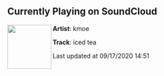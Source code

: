 ## Currently Playing on SoundCloud

[<img align="left" width="100" src="https://i1.sndcdn.com/artworks-HeIFZ78fRsuNQbcM-xoG8ZQ-t50x50.jpg">](https://soundcloud.com/kmoethekid/iced-tea)

**Artist**: kmoe 

**Track**: iced tea

Last updated at 09/17/2020 14:51
